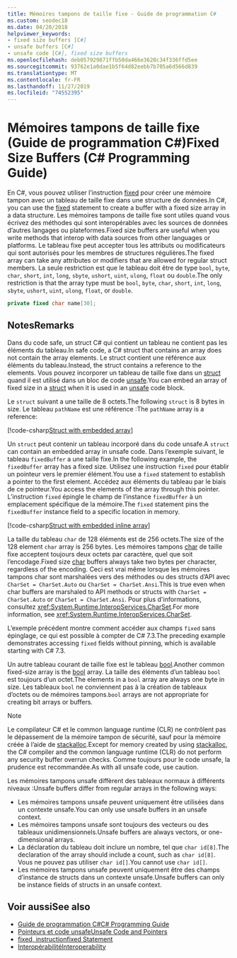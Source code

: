 ```yaml
---
title: Mémoires tampons de taille fixe - Guide de programmation C#
ms.custom: seodec18
ms.date: 04/20/2018
helpviewer_keywords:
- fixed size buffers [C#]
- unsafe buffers [C#]
- unsafe code [C#], fixed size buffers
ms.openlocfilehash: deb057929871ffb50da466e3628c34f336ffd5ee
ms.sourcegitcommit: 93762e1a0dae1b5f64d82eebb7b705a6d566d839
ms.translationtype: MT
ms.contentlocale: fr-FR
ms.lasthandoff: 11/27/2019
ms.locfileid: "74552395"
---
```

# <a name="fixed-size-buffers-c-programming-guide"></a><span data-ttu-id="99b4f-102">Mémoires tampons de taille fixe (Guide de programmation C#)</span><span class="sxs-lookup"><span data-stu-id="99b4f-102">Fixed Size Buffers (C# Programming Guide)</span></span>

<span data-ttu-id="99b4f-103">En C#, vous pouvez utiliser l’instruction [fixed](../../language-reference/keywords/fixed-statement.md) pour créer une mémoire tampon avec un tableau de taille fixe dans une structure de données.</span><span class="sxs-lookup"><span data-stu-id="99b4f-103">In C#, you can use the [fixed](../../language-reference/keywords/fixed-statement.md) statement to create a buffer with a fixed size array in a data structure.</span></span> <span data-ttu-id="99b4f-104">Les mémoires tampons de taille fixe sont utiles quand vous écrivez des méthodes qui sont interopérables avec les sources de données d’autres langages ou plateformes.</span><span class="sxs-lookup"><span data-stu-id="99b4f-104">Fixed size buffers are useful when you write methods that interop with data sources from other languages or platforms.</span></span> <span data-ttu-id="99b4f-105">Le tableau fixe peut accepter tous les attributs ou modificateurs qui sont autorisés pour les membres de structures régulières.</span><span class="sxs-lookup"><span data-stu-id="99b4f-105">The fixed array can take any attributes or modifiers that are allowed for regular struct members.</span></span> <span data-ttu-id="99b4f-106">La seule restriction est que le tableau doit être de type `bool`, `byte`, `char`, `short`, `int`, `long`, `sbyte`, `ushort`, `uint`, `ulong`, `float` ou `double`.</span><span class="sxs-lookup"><span data-stu-id="99b4f-106">The only restriction is that the array type must be `bool`, `byte`, `char`, `short`, `int`, `long`, `sbyte`, `ushort`, `uint`, `ulong`, `float`, or `double`.</span></span>

```csharp
private fixed char name[30];
```

## <a name="remarks"></a><span data-ttu-id="99b4f-107">Notes</span><span class="sxs-lookup"><span data-stu-id="99b4f-107">Remarks</span></span>

<span data-ttu-id="99b4f-108">Dans du code safe, un struct C# qui contient un tableau ne contient pas les éléments du tableau.</span><span class="sxs-lookup"><span data-stu-id="99b4f-108">In safe code, a C# struct that contains an array does not contain the array elements.</span></span> <span data-ttu-id="99b4f-109">Le struct contient une référence aux éléments du tableau.</span><span class="sxs-lookup"><span data-stu-id="99b4f-109">Instead, the struct contains a reference to the elements.</span></span> <span data-ttu-id="99b4f-110">Vous pouvez incorporer un tableau de taille fixe dans un [struct](../../language-reference/keywords/struct.md) quand il est utilisé dans un bloc de code [unsafe](../../language-reference/keywords/unsafe.md).</span><span class="sxs-lookup"><span data-stu-id="99b4f-110">You can embed an array of fixed size in a [struct](../../language-reference/keywords/struct.md) when it is used in an [unsafe](../../language-reference/keywords/unsafe.md) code block.</span></span>

<span data-ttu-id="99b4f-111">Le `struct` suivant a une taille de 8 octets.</span><span class="sxs-lookup"><span data-stu-id="99b4f-111">The following `struct` is 8 bytes in size.</span></span> <span data-ttu-id="99b4f-112">Le tableau `pathName` est une référence :</span><span class="sxs-lookup"><span data-stu-id="99b4f-112">The `pathName` array is a reference:</span></span>

[!code-csharp[Struct with embedded array](../../../../samples/snippets/csharp/keywords/FixedKeywordExamples.cs#6)]

<span data-ttu-id="99b4f-113">Un `struct` peut contenir un tableau incorporé dans du code unsafe.</span><span class="sxs-lookup"><span data-stu-id="99b4f-113">A `struct` can contain an embedded array in unsafe code.</span></span> <span data-ttu-id="99b4f-114">Dans l’exemple suivant, le tableau `fixedBuffer` a une taille fixe.</span><span class="sxs-lookup"><span data-stu-id="99b4f-114">In the following example, the `fixedBuffer` array has a fixed size.</span></span> <span data-ttu-id="99b4f-115">Utilisez une instruction `fixed` pour établir un pointeur vers le premier élément.</span><span class="sxs-lookup"><span data-stu-id="99b4f-115">You use a `fixed` statement to establish a pointer to the first element.</span></span> <span data-ttu-id="99b4f-116">Accédez aux éléments du tableau par le biais de ce pointeur.</span><span class="sxs-lookup"><span data-stu-id="99b4f-116">You access the elements of the array through this pointer.</span></span> <span data-ttu-id="99b4f-117">L’instruction `fixed` épingle le champ de l’instance `fixedBuffer` à un emplacement spécifique de la mémoire.</span><span class="sxs-lookup"><span data-stu-id="99b4f-117">The `fixed` statement pins the `fixedBuffer` instance field to a specific location in memory.</span></span>

[!code-csharp[Struct with embedded inline array](../../../../samples/snippets/csharp/keywords/FixedKeywordExamples.cs#7)]

<span data-ttu-id="99b4f-118">La taille du tableau `char` de 128 éléments est de 256 octets.</span><span class="sxs-lookup"><span data-stu-id="99b4f-118">The size of the 128 element `char` array is 256 bytes.</span></span> <span data-ttu-id="99b4f-119">Les mémoires tampons [char](../../language-reference/builtin-types/char.md) de taille fixe acceptent toujours deux octets par caractère, quel que soit l’encodage.</span><span class="sxs-lookup"><span data-stu-id="99b4f-119">Fixed size [char](../../language-reference/builtin-types/char.md) buffers always take two bytes per character, regardless of the encoding.</span></span> <span data-ttu-id="99b4f-120">Ceci est vrai même lorsque les mémoires tampons char sont marshalées vers des méthodes ou des structs d’API avec `CharSet = CharSet.Auto` ou `CharSet = CharSet.Ansi`.</span><span class="sxs-lookup"><span data-stu-id="99b4f-120">This is true even when char buffers are marshaled to API methods or structs with `CharSet = CharSet.Auto` or `CharSet = CharSet.Ansi`.</span></span> <span data-ttu-id="99b4f-121">Pour plus d'informations, consultez <xref:System.Runtime.InteropServices.CharSet>.</span><span class="sxs-lookup"><span data-stu-id="99b4f-121">For more information, see <xref:System.Runtime.InteropServices.CharSet>.</span></span>

<span data-ttu-id="99b4f-122">L’exemple précédent montre comment accéder aux champs `fixed` sans épinglage, ce qui est possible à compter de C# 7.3.</span><span class="sxs-lookup"><span data-stu-id="99b4f-122">The  preceding example demonstrates accessing `fixed` fields without pinning, which is available starting with C# 7.3.</span></span>

<span data-ttu-id="99b4f-123">Un autre tableau courant de taille fixe est le tableau [bool](../../language-reference/builtin-types/bool.md).</span><span class="sxs-lookup"><span data-stu-id="99b4f-123">Another common fixed-size array is the [bool](../../language-reference/builtin-types/bool.md) array.</span></span> <span data-ttu-id="99b4f-124">La taille des éléments d’un tableau `bool` est toujours d’un octet.</span><span class="sxs-lookup"><span data-stu-id="99b4f-124">The elements in a `bool` array are always one byte in size.</span></span> <span data-ttu-id="99b4f-125">Les tableaux `bool` ne conviennent pas à la création de tableaux d’octets ou de mémoires tampons.</span><span class="sxs-lookup"><span data-stu-id="99b4f-125">`bool` arrays are not appropriate for creating bit arrays or buffers.</span></span>

> [!NOTE]
> <span data-ttu-id="99b4f-126">Le compilateur C# et le common language runtime (CLR) ne contrôlent pas le dépassement de la mémoire tampon de sécurité, sauf pour la mémoire créée à l’aide de [stackalloc](../../language-reference/operators/stackalloc.md).</span><span class="sxs-lookup"><span data-stu-id="99b4f-126">Except for memory created by using [stackalloc](../../language-reference/operators/stackalloc.md), the C# compiler and the common language runtime (CLR) do not perform any security buffer overrun checks.</span></span> <span data-ttu-id="99b4f-127">Comme toujours pour le code unsafe, la prudence est recommandée.</span><span class="sxs-lookup"><span data-stu-id="99b4f-127">As with all unsafe code, use caution.</span></span>

<span data-ttu-id="99b4f-128">Les mémoires tampons unsafe diffèrent des tableaux normaux à différents niveaux :</span><span class="sxs-lookup"><span data-stu-id="99b4f-128">Unsafe buffers differ from regular arrays in the following ways:</span></span>

- <span data-ttu-id="99b4f-129">Les mémoires tampons unsafe peuvent uniquement être utilisées dans un contexte unsafe.</span><span class="sxs-lookup"><span data-stu-id="99b4f-129">You can only use unsafe buffers in an unsafe context.</span></span>
- <span data-ttu-id="99b4f-130">Les mémoires tampons unsafe sont toujours des vecteurs ou des tableaux unidimensionnels.</span><span class="sxs-lookup"><span data-stu-id="99b4f-130">Unsafe buffers are always vectors, or one-dimensional arrays.</span></span>
- <span data-ttu-id="99b4f-131">La déclaration du tableau doit inclure un nombre, tel que `char id[8]`.</span><span class="sxs-lookup"><span data-stu-id="99b4f-131">The declaration of the array should include a count, such as `char id[8]`.</span></span> <span data-ttu-id="99b4f-132">Vous ne pouvez pas utiliser `char id[]`.</span><span class="sxs-lookup"><span data-stu-id="99b4f-132">You cannot use `char id[]`.</span></span>
- <span data-ttu-id="99b4f-133">Les mémoires tampons unsafe peuvent uniquement être des champs d’instance de structs dans un contexte unsafe.</span><span class="sxs-lookup"><span data-stu-id="99b4f-133">Unsafe buffers can only be instance fields of structs in an unsafe context.</span></span>

## <a name="see-also"></a><span data-ttu-id="99b4f-134">Voir aussi</span><span class="sxs-lookup"><span data-stu-id="99b4f-134">See also</span></span>

- [<span data-ttu-id="99b4f-135">Guide de programmation C#</span><span class="sxs-lookup"><span data-stu-id="99b4f-135">C# Programming Guide</span></span>](../index.md)
- [<span data-ttu-id="99b4f-136">Pointeurs et code unsafe</span><span class="sxs-lookup"><span data-stu-id="99b4f-136">Unsafe Code and Pointers</span></span>](index.md)
- [<span data-ttu-id="99b4f-137">fixed, instruction</span><span class="sxs-lookup"><span data-stu-id="99b4f-137">fixed Statement</span></span>](../../language-reference/keywords/fixed-statement.md)
- [<span data-ttu-id="99b4f-138">Interopérabilité</span><span class="sxs-lookup"><span data-stu-id="99b4f-138">Interoperability</span></span>](../interop/index.md)

